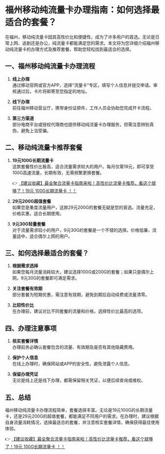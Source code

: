 # 福州移动纯流量卡办理指南：如何选择最适合的套餐？

在福州，移动纯流量卡因其高性价比和便捷性，成为了许多用户的首选。无论是日常上网、追剧还是办公，纯流量卡都能满足您的需求。本文将为您详细介绍福州移动纯流量卡的办理方式及推荐套餐，帮助您轻松找到最适合的选择。

## 一、福州移动纯流量卡办理流程

1. **线上办理**  
   通过移动官网或官方APP，选择“流量卡”专区，填写个人信息并提交申请。审核通过后，卡片将邮寄至您指定的地址。

2. **线下办理**  
   前往福州移动营业厅，携带身份证原件，工作人员会协助您完成开卡流程。

3. **第三方渠道**  
   部分电商平台或授权代理商也提供移动纯流量卡办理服务，但需注意辨别真伪，避免上当受骗。

## 二、移动纯流量卡推荐套餐

1. **19元100G长期流量卡**  
   这款套餐性价比极高，适合流量需求较大的用户。每月仅需19元，即可享受100G高速流量，长期有效，无需频繁更换套餐。

   👉 [【建议收藏】最全聚合流量卡指南来啦！高性价比流量卡推荐，看这个就够了！19元 100G长期流量卡 ！！](https://bit.ly/Liuliangka)

2. **29元200G超值套餐**  
   如果您是重度流量用户，这款29元200G的套餐无疑是您的首选。流量充足，价格实惠，适合长期使用。

3. **9元30G轻量套餐**  
   对于流量需求较小的用户，9元30G的套餐是一个不错的选择。价格低廉，流量适中，适合偶尔上网的用户。

## 三、如何选择最适合的套餐？

1. **根据需求选择**  
   如果您每月流量消耗较大，建议选择100G或200G的套餐；如果只是偶尔上网，9元30G的套餐即可满足需求。

2. **关注套餐有效期**  
   部分套餐为短期优惠，需注意有效期，避免到期后自动续费或流量清零。

3. **比较性价比**  
   在办理前，建议对比不同套餐的流量和价格，选择性价比最高的选项。

## 四、办理注意事项

1. **核实套餐详情**  
   办理前务必确认套餐包含的流量、有效期及是否有其他隐藏费用。

2. **保护个人信息**  
   在线上办理时，确保网站或APP的安全性，避免泄露个人信息。

3. **保留办理凭证**  
   无论是线上还是线下办理，都需保留相关凭证，以便后续查询或维权。

## 五、总结

福州移动纯流量卡办理流程简单，套餐选择丰富。无论是19元100G的长期流量卡，还是29元200G的超值套餐，都能满足不同用户的需求。在办理时，建议根据自身流量消耗情况，选择最适合的套餐，并注意核实套餐详情，确保获得最佳使用体验。

👉 [【建议收藏】最全聚合流量卡指南来啦！高性价比流量卡推荐，看这个就够了！19元 100G长期流量卡 ！！](https://bit.ly/Liuliangka)
